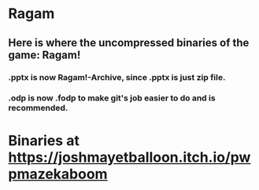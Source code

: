 # Ragam
## Here is where the uncompressed binaries of the game: Ragam!

### .pptx is now Ragam!-Archive, since .pptx is just zip file.

### .odp is now .fodp to make git's job easier to do and is recommended.

# Binaries at https://joshmayetballoon.itch.io/pwpmazekaboom